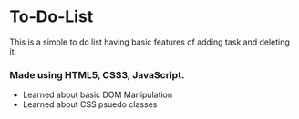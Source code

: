 # To-Do-List

This is a simple to do list having basic features of adding task and deleting it.

### Made using HTML5, CSS3, JavaScript.

- Learned about basic DOM Manipulation
- Learned about CSS psuedo classes
